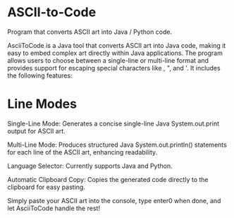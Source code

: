 # ASCII-to-Code
 Program that converts ASCII art into Java / Python code.

 AsciiToCode is a Java tool that converts ASCII art into Java code, making it easy to embed complex art directly within Java applications. The program allows users to choose between a single-line or multi-line format and provides support for   escaping special characters like \, ", and '. It includes the following features:

# Line Modes
   Single-Line Mode: Generates a concise single-line Java System.out.print output for ASCII art.
   
   Multi-Line Mode: Produces structured Java System.out.println() statements for each line of the ASCII art, enhancing readability.
   
   Language Selector: Currently supports Java and Python.
   
   Automatic Clipboard Copy: Copies the generated code directly to the clipboard for easy pasting.

 Simply paste your ASCII art into the console, type enter0 when done, and let AsciiToCode handle the rest!
